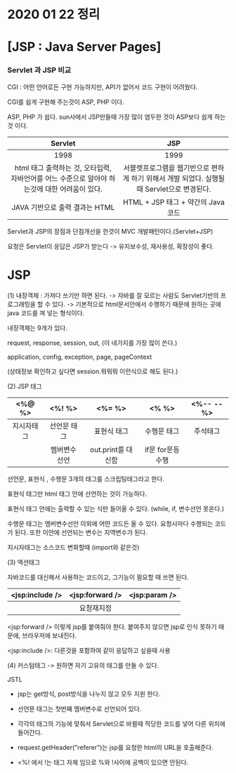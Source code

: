 # 2020 01 22 정리

# [JSP : Java Server Pages]

### Servlet 과 JSP 비교

CGI : 어떤 언어로든 구현 가능하지만, API가 없어서 코드 구현이 어려웠다. 

CGI를 쉽게 구현해 주는것이 ASP, PHP 이다.

 ASP, PHP 가 쉽다. sun사에서 JSP만들때 가장 많이 염두한 것이 ASP보다 쉽게 하는것 이다.

|                           Servlet                            |                             JSP                              |
| :----------------------------------------------------------: | :----------------------------------------------------------: |
|                             1998                             |                             1999                             |
| html 태그 출력하는 것, 오타입력, 자바언어를 어느 수준으로  알아야 하는것에 대한 어려움이 있다. | 서블렛프로그램을 웹기반으로 편하게 하기 위해서 개발 되었다.  실행될 때 Servlet으로 변경된다. |
|                JAVA 기반으로 출력 결과는 HTML                |              HTML + JSP 태그 + 약간의 Java코드               |

Servlet과 JSP의 장점과 단점개선을 한것이 MVC 개발패턴이다.(Servlet+JSP)

요청은 Servlet이 응답은 JSP가 받는다 -> 유지보수성, 재사용성, 확장성이 좋다.





# JSP

(1) 내장객체 : 가져다 쓰기만 하면 된다. -> 자바를 잘 모르는 사람도 Servlet기반의 프로그래밍을 할 수 있다. -> 기본적으로 html문서안에서 수행하기 때문에 원하는 곳에 java 코드를 껴 넣는 형식이다. 



내장객체는 9개가 있다.

request, response, session, out, (이 네가지를 가장 많이 쓴다.)

application, config, exception, page, pageContext

(상태정보 확인하고 싶다면 session.뭐뭐뭐 이런식으로 해도 된다.)



(2) JSP  태그 

|  <%@   %>  |   <%!   %>    |      <%=   %>      |      <%   %>      | <%--  --%> |
| :--------: | :-----------: | :----------------: | :---------------: | :--------: |
| 지시자태그 |  선언문 태그  |    표현식 태그     |    수행문 태그    |  주석태그  |
|            | 멤버변수 선언 | out.print를 대신함 | if문 for문등 수행 |            |

선언문, 표현식 , 수행문 3개의 태그를 스크립팅태그라고 한다.

표현식 태그만 html 태그 안에 선언하는 것이 가능하다.

표현식 태그 안에는 출력할 수 있는 식만 들어올 수 있다. (while, if, 변수선언 못온다.)

수행문 태그는 멤버변수선언 이외에 어떤 코드든 올 수 있다. 요청시마다 수행되는 코드가 된다. 또한 이안에 선언되는 변수는 지역변수가 된다.

지시자태그는 소스코드 변화할때 (import와 같은것)



(3) 액션태그

자바코드를 대신해서 사용하는 코드이고, 그기능이 필요할 때  쓰면 된다.

| <jsp:include /> | <jsp:forward /> | <jsp:param /> |
| :-------------: | :-------------: | :-----------: |
|                 |   요청재지정    |               |

<jsp:forward /> 이렇게 jsp를 붙여줘야 한다. 붙여주지 않으면 jsp로 인식 못하기 때문에, 브라우저에 보내진다. 

<jsp:include />: 다른것을 포함하여 같이 응답하고 싶을때 사용

(4) 커스텀태그 -> 원하면 자기 고유의 태그를 만들 수 있다.

JSTL







- jsp는 get방식, post방식을 나누지 않고 모두 지원 한다.

- 선언문 태그는 첫번째 멤버변수로 선언되어 있다.

- 각각의 태그의 기능에 맞춰서  Servlet으로 바뀔때 적당한 코드를 넣어 다른 위치에 들어간다.

- request.getHeader("referer")는 jsp를 요청한 html의 URL을 호출해준다.
- <%! 에서 !는 태그 자체 임으로 %와 !사이에 공백이 있으면 안된다.

